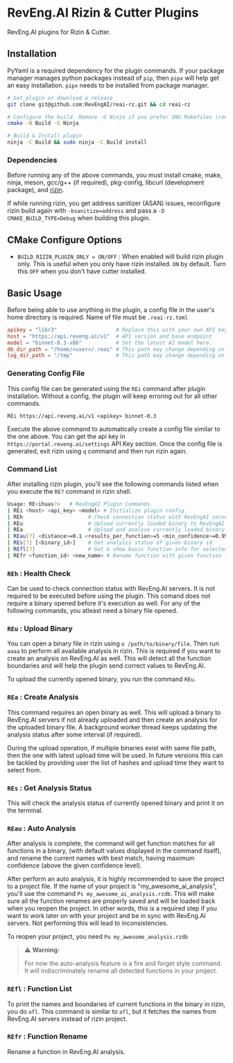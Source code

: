 # RevEng.AI Rizin & Cutter Plugins

RevEng.AI plugins for Rizin & Cutter.

## Installation

PyYaml is a required dependency for the plugin commands. If your package manager manages
python packages instead of `pip`, then `pipx` will help get an easy installation.
`pipx` needs to be installed from package manager.

``` sh
# Get plugin or download a release
git clone git@github.com:RevEngAI/reai-rz.git && cd reai-rz

# Configure the build. Remove -G Ninja if you prefer GNU Makefiles (requires make)
cmake -B Build -G Ninja

# Build & Install plugin
ninja -C Build && sudo ninja -C Build install
```

### Dependencies

Before running any of the above commands, you must install cmake, make, ninja, meson, gcc/g++ (if required), pkg-config, libcurl (development package), and [rizin](https://github.com/rizinorg/rizin?tab=readme-ov-file#how-to-build).

If while running rizin, you get address sanitizer (ASAN) issues, reconfigure rizin build again with `-bsanitize=address` and pass a `-D CMAKE_BUILD_TYPE=Debug` when building this plugin.

## CMake Configure Options

- `BUILD_RIZIN_PLUGIN_ONLY = ON/OFF` : When enabled will build rizin plugin only. This is useful when you only have rizin installed. `ON` by default. Turn this `OFF` when you don't have cutter installed.

## Basic Usage

Before being able to use anything in the plugin, a config file in the user's home
directory is required. Name of file must be `.reai-rz.toml`

``` toml
apikey = "libr3"                   # Replace this with your own API key
host = "https://api.reveng.ai/v1"  # API version and base endpoint
model = "binnet-0.3-x86"           # Set the latest AI model here.
db_dir_path = "/home/<user>/.reai" # This path may change depending on your OS
log_dir_path = "/tmp"              # This path may change depending on your OS
```

### Generating Config File

This config file can be generated using the `REi` command after plugin installation.
Without a config, the plugin will keep erroring out for all other commands.  

`REi https://api.reveng.ai/v1 <apikey> binnet-0.3`  

Execute the above command to automatically create a config file similar to the one above.
You can get the api key in `https://portal.reveng.ai/settings` API Key section. Once
the config file is generated, exit rizin using `q` command and then run rizin again.

### Command List

After installing rizin plugin, you'll see the following commands listed when you execute the
`RE?` command in rizin shell.

``` sh
Usage: RE<ihuas?>   # RevEngAI Plugin Commands
| REi <host> <api_key> <model> # Initialize plugin config.
| REh                     # Check connection status with RevEngAI servers.
| REu                     # Upload currently loaded binary to RevEngAI servers.
| REa                     # Upload and analyse currently loaded binary
| REau[?] <distance>=0.1 <results_per_function>=5 <min_confidence>=0.95 # Auto analyze binary functions using ANN and perform batch rename.
| REs[?] [<binary_id>]    # Get analysis status of given binary id
| REfl[?]                 # Get & show basic function info for selected binary.
| REfr <function_id> <new_name> # Rename function with given function id to given name.
```

### `REh` : Health Check

Can be used to check connection status with RevEng.AI servers. It is not required to be executed
before using the plugin. This comand does not require a binary opened before it's execution as well.
For any of the following commands, you atleast need a binary file opened.

### `REu` : Upload Binary

You can open a binary file in rizin using `o /path/to/binary/file`. Then run `aaaa` to perform all
available analysis in rizin. This is required if you want to create an analysis on RevEng.AI as well.
This will detect all the function boundaries and will help the plugin send correct values to RevEng.AI.

To upload the currently opened binary, you run the command `REu`.

### `REa` : Create Analysis

This command requires an open binary as well. This will upload a binary to RevEng.AI servers if not
already uploaded and then create an analysis for the uploaded binary file. A background worker
thread keeps updating the analysis status after some interval (if required).

During the upload operation, if multiple binaries exist with same file path, then the one with latest
upload time will be used. In future versions this can be tackled by providing user the list of hashes
and upload time they want to select from.

### `REs` : Get Analysis Status

This will check the analysis status of currently opened binary and print it on the terminal.

### `REau` : Auto Analysis

After analysis is complete, the command will get function matches for all functions in a binary,
(with default values displayed in the command itself), and rename the current names with best match,
having maximum confidence (above the given confidence level).

After perform an auto analysis, it is highly recommended to save the project to a project file.
If the name of your project is "my_awesome_ai_analysis", you'll use the command `Ps my_awesome_ai_analysis.rzdb`.
This will make sure all the function renames are properly saved and will be loaded back when you
reopen the project. In other words, this is a required step if you want to work later on with your
project and be in sync with RevEng.AI servers. Not performing this will lead to inconsistencies.

To reopen your project, you need `Po my_awesome_analysis.rzdb`

> ⚠️ **Warning:**
>
> For now the auto-analysis feature is a fire and forget style command. It will indiscriminately
> rename all detected functions in your project.
>

### `REfl` : Function List

To print the names and boundaries of current functions in the binary in rizin, you do `afl`.
This command is similar to `afl`, but it fetches the names from RevEng.AI servers instead of
rizin project.

### `REfr` : Function Rename

Rename a function in RevEng.AI analysis.
